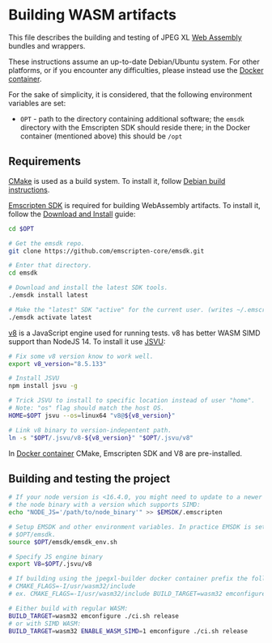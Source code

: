 # Building WASM artifacts

This file describes the building and testing of JPEG XL
[Web Assembly](https://webassembly.org/) bundles and wrappers.

These instructions assume an up-to-date Debian/Ubuntu system.
For other platforms, or if you encounter any difficulties,
please instead use the [Docker container](developing_in_docker.md).

For the sake of simplicity, it is considered, that the following environment
variables are set:

 * `OPT` - path to the directory containing additional software;
   the `emsdk` directory with the Emscripten SDK should reside there;
   in the Docker container (mentioned above) this should be `/opt`

## Requirements

[CMake](https://cmake.org/) is used as a build system. To install it, follow
[Debian build instructions](developing_in_debian.md).

[Emscripten SDK](https://emscripten.org/) is required for building
WebAssembly artifacts. To install it, follow the
[Download and Install](https://emscripten.org/docs/getting_started/downloads.html)
guide:

```bash
cd $OPT

# Get the emsdk repo.
git clone https://github.com/emscripten-core/emsdk.git

# Enter that directory.
cd emsdk

# Download and install the latest SDK tools.
./emsdk install latest

# Make the "latest" SDK "active" for the current user. (writes ~/.emscripten file)
./emsdk activate latest
```

[v8](https://v8.dev/) is a JavaScript engine used for running tests.
v8 has better WASM SIMD support than NodeJS 14.
To install it use [JSVU](https://github.com/GoogleChromeLabs/jsvu):

```bash
# Fix some v8 version know to work well.
export v8_version="8.5.133"

# Install JSVU
npm install jsvu -g

# Trick JSVU to install to specific location instead of user "home".
# Note: "os" flag should match the host OS.
HOME=$OPT jsvu --os=linux64 "v8@${v8_version}"

# Link v8 binary to version-indepentent path.
ln -s "$OPT/.jsvu/v8-${v8_version}" "$OPT/.jsvu/v8"
```

In [Docker container](developing_in_docker.md)
CMake, Emscripten SDK and V8 are pre-installed.

## Building and testing the project

```bash
# If your node version is <16.4.0, you might need to update to a newer version or override
# the node binary with a version which supports SIMD:
echo "NODE_JS='/path/to/node_binary'" >> $EMSDK/.emscripten

# Setup EMSDK and other environment variables. In practice EMSDK is set to be
# $OPT/emsdk.
source $OPT/emsdk/emsdk_env.sh

# Specify JS engine binary
export V8=$OPT/.jsvu/v8

# If building using the jpegxl-builder docker container prefix the following commands with:
# CMAKE_FLAGS=-I/usr/wasm32/include
# ex. CMAKE_FLAGS=-I/usr/wasm32/include BUILD_TARGET=wasm32 emconfigure ./ci.sh release

# Either build with regular WASM:
BUILD_TARGET=wasm32 emconfigure ./ci.sh release
# or with SIMD WASM:
BUILD_TARGET=wasm32 ENABLE_WASM_SIMD=1 emconfigure ./ci.sh release
```
